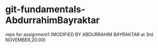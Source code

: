 # git-fundamentals-AbdurrahimBayraktar
repo for assignment1 (MODIFIED BY ABDURRAHIM BAYRAKTAR at 3rd NOVEMBER,20:00)
